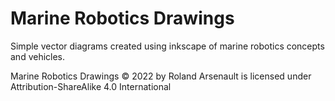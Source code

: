 # Marine Robotics Drawings

Simple vector diagrams created using inkscape of marine robotics concepts and vehicles.

Marine Robotics Drawings © 2022 by Roland Arsenault is licensed under Attribution-ShareAlike 4.0 International
